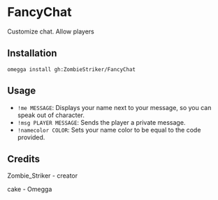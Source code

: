 # FancyChat

Customize chat. Allow players

## Installation

`omegga install gh:ZombieStriker/FancyChat`

## Usage

- `!me MESSAGE`:  Displays your name next to your message, so you can speak out of character.
- `!msg PLAYER MESSAGE`:  Sends the player a private message.
- `!namecolor COLOR`: Sets your name color to be equal to the code provided.  

## Credits

Zombie_Striker - creator

cake - Omegga
